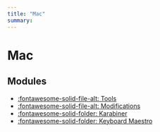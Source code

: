 ```yaml
---
title: "Mac"
summary:
---
```


Mac
===

Modules
---

- [:fontawesome-solid-file-alt: Tools](tools.md)
- [:fontawesome-solid-file-alt: Modifications](modifications.md)
- [:fontawesome-solid-folder: Karabiner](karabiner/index.md)
- [:fontawesome-solid-folder: Keyboard Maestro](keyboard-maestro/index.md)
